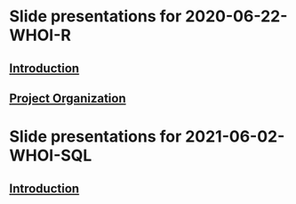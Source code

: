 
# Slide presentations for 2020-06-22-WHOI-R

## [Introduction](/Introductions.html)

## [Project Organization](/02-project-intro.html)

# Slide presentations for 2021-06-02-WHOI-SQL

## [Introduction](/SQL-Introductions.html)

